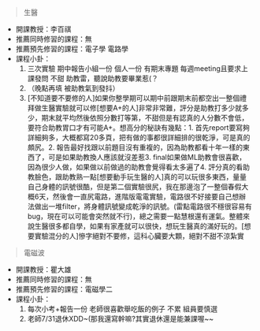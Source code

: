 > 生醫

* 開課教授：李百祺
* 推薦同時修習的課程：無
* 推薦預先修習的課程：電子學 電路學
* 課程小卦：
  1. 三次實驗 期中報告小組一份 個人一份 有期末專題 每週meeting且要求上課發問 不甜 助教雷，聽說助教要畢業惹(？
  2. （晚點再填 被助教氣到發抖）
  3. [不知道要不要修的人]如果你整學期可以期中前跟期末前都空出一整個禮拜做生醫實驗就可以修[想要A+的人]非常非常難，評分是助教打多少就多少，期末就平均然後依照分數打等第，不甜但是有認真的人分數不會低，要符合助教胃口才有可能A+。想高分的秘訣有幾點：1. 首先report要寫夠詳細夠多，大概都寫20多頁，把有做的事都很詳細排的很乾淨，可是真的頗尻。2. 報告最好找跟以前題目沒有重複的，因為助教都看十年一樣的東西了，可是如果助教換人應該就沒差惹3. final如果做ML助教會很喜歡，因為很少人做，如果做以前做過的助教會覺得看太多遍了4. 評分真的看助教臉色，跟助教熟一點[想要動手玩生醫的人]真的可以玩很多東西，量量自己身體的訊號很酷，但是第二個實驗很尻，我在那邊泡了一整個春假大概6天，然後會一直尻電路，進階版電電實驗，電路很不好接要自己想辦法做出一堆filter，將身體訊號變成乾淨的訊號。(雷點電路很不穩很容易有bug，現在可以可能會突然就不行)，總之需要一點慧根還有運氣。整體來說生醫很多都自學，如果有家產就可以很快，想玩生醫真的滿好玩的。[想要實驗混分的人]慘字絕對不要修，這科心臟要大顆，絕對不甜不涼紮實

> 電磁波

* 開課教授：瞿大雄
* 推薦同時修習的課程：無
* 推薦預先修習的課程：電磁學二
* 課程小卦：
  1. 每次小考+報告一份 老師很喜歡舉吃飯的例子 不累 組員要慎選
  2. 老師7/31退休XDD~(那我還寫幹嘛?其實退休還是能兼課喔~~


